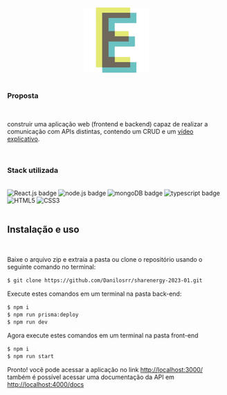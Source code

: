 <br />

<div align="center">
  <img src="front-end/public/logo.png" alt="DrivenOps Logo" height="150px">
</div>

<br />

### Proposta

<br />

<div>
  <p>
    construir uma aplicação web (frontend e backend) capaz de realizar a comunicação com APIs distintas, contendo um CRUD e um <a href="https://youtu.be/QgRchTndC4Q">vídeo explicativo</a>.
  </p>
</div>

<br/>

### Stack utilizada

<br />

<div>
  <img src="https://img.shields.io/badge/ReactJs-61DAFB?logo=react&logoColor=white&style=for-the-badge" height="30px" alt="React.js badge"/>
  <img src="https://img.shields.io/badge/Node.js-43853D?style=for-the-badge&logo=node.js&logoColor=white" height="30px" alt="node.js badge"/>  
  <img src ="https://img.shields.io/badge/MongoDB-4EA94B?style=for-the-badge&logo=mongodb&logoColor=white" height="30px" alt="mongoDB badge">
  <img src="https://img.shields.io/badge/TypeScript-007ACC?style=for-the-badge&logo=typescript&logoColor=white" height="30px" alt="typescript badge"/>
  <img src="https://img.shields.io/badge/HTML5-E34F26?style=for-the-badge&logo=html5&logoColor=white" height="30px" alt="HTML5">
  <img src="https://img.shields.io/badge/CSS3-1572B6?style=for-the-badge&logo=css3&logoColor=white" height="30px" alt="CSS3">
</div>

<br />

## Instalação e uso

<br />

<div>
  <p>
    Baixe  o arquivo zip e extraia a pasta ou clone o repositório usando o seguinte comando no terminal:
  </p>

```bash
$ git clone https://github.com/Danilosrr/sharenergy-2023-01.git
```

  <p>
    Execute estes comandos em um terminal na pasta back-end:
  </p>

```bash
$ npm i
$ npm run prisma:deploy
$ npm run dev
```

  <p>
    Agora execute estes comandos em um terminal na pasta front-end
  </p>

```bash
$ npm i
$ npm run start
```

  <p>
    Pronto! você pode acessar a aplicação no link <a href="http://localhost:3000/">http://localhost:3000/</a></br>
    também é possível acessar uma documentação da API em <a href="http://localhost:3000/">http://localhost:4000/docs</a> 
  </p>

</div>
